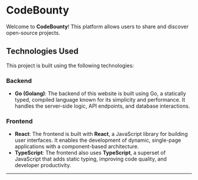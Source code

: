 # CodeBounty

Welcome to **CodeBounty**! This platform allows users to share and discover open-source projects. 
## Technologies Used

This project is built using the following technologies:

### Backend

- **Go (Golang)**: The backend of this website is built using Go, a statically typed, compiled language known for its simplicity and performance. It handles the server-side logic, API endpoints, and database interactions.

### Frontend

- **React**: The frontend is built with **React**, a JavaScript library for building user interfaces. It enables the development of dynamic, single-page applications with a component-based architecture.
- **TypeScript**: The frontend also uses **TypeScript**, a superset of JavaScript that adds static typing, improving code quality, and developer productivity.


---
